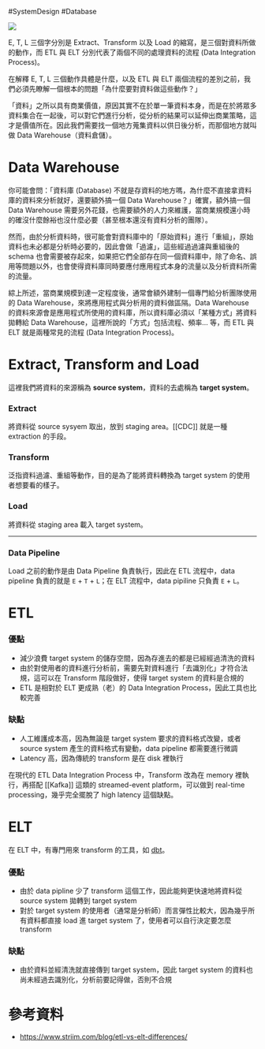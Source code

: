 #SystemDesign #Database 

![](<https://raw.githubusercontent.com/Jamison-Chen/KM-software/master/img/etl-vs-elt.png>)

E, T, L 三個字分別是 Extract、Transform 以及 Load 的縮寫，是三個對資料所做的動作，而 ETL 與 ELT 分別代表了兩個不同的處理資料的流程 (Data Integration Process)。

在解釋 E, T, L 三個動作具體是什麼，以及 ETL 與 ELT 兩個流程的差別之前，我們必須先瞭解一個根本的問題「為什麼要對資料做這些動作？」

「資料」之所以具有商業價值，原因其實不在於單一筆資料本身，而是在於將眾多資料集合在一起後，可以對它們進行分析，從分析的結果可以延伸出商業策略，這才是價值所在。因此我們需要找一個地方蒐集資料以供日後分析，而那個地方就叫做 Data Warehouse（資料倉儲）。

# Data Warehouse

你可能會問：「資料庫 (Database) 不就是存資料的地方嗎，為什麼不直接拿資料庫的資料來分析就好，還要額外搞一個 Data Warehouse？」確實，額外搞一個 Data Warehouse 需要另外花錢，也需要額外的人力來維護，當商業規模還小時的確沒什麼餘裕也沒什麼必要（甚至根本還沒有資料分析的團隊）。

然而，由於分析資料時，很可能會對資料庫中的「原始資料」進行「重組」，原始資料也未必都是分析時必要的，因此會做「過濾」，這些經過過濾與重組後的 schema 也會需要被存起來，如果把它們全部存在同一個資料庫中，除了命名、誤用等問題以外，也會使得資料庫同時要應付應用程式本身的流量以及分析資料所需的流量。

綜上所述，當商業規模到達一定程度後，通常會額外建制一個專門給分析團隊使用的 Data Warehouse，來將應用程式與分析用的資料做區隔。Data Warehouse 的資料來源會是應用程式所使用的資料庫，所以資料庫必須以「某種方式」將資料拋轉給 Data Warehouse，這裡所說的「方式」包括流程、頻率… 等，而 ETL 與 ELT 就是兩種常見的流程 (Data Integration Process)。

# Extract, Transform and Load

這裡我們將資料的來源稱為 **source system**，資料的去處稱為 **target system**。

### Extract

將資料從 source sysyem 取出，放到 staging area。[[CDC]] 就是一種 extraction 的手段。

### Transform

泛指資料過濾、重組等動作，目的是為了能將資料轉換為 target system 的使用者想要看的樣子。

### Load

將資料從 staging area 載入 target system。

---

### Data Pipeline

Load 之前的動作是由 Data Pipeline 負責執行，因此在 ETL 流程中，data pipeline 負責的就是 `E` + `T` + `L`；在 ELT 流程中，data pipiline 只負責 `E` + `L`。

# ETL

### 優點

- 減少浪費 target system 的儲存空間，因為存進去的都是已經經過清洗的資料
- 由於對使用者的資料進行分析前，需要先對資料進行「去識別化」才符合法規，這可以在 Transform 階段做好，使得 target system 的資料是合規的
- ETL 是相對於 ELT 更成熟（老）的 Data Integration Process，因此工具也比較完善

### 缺點

- 人工維護成本高，因為無論是 target system 要求的資料格式改變，或者 source system 產生的資料格式有變動，data pipeline 都需要進行微調
- Latency 高，因為傳統的 transform 是在 disk 裡執行

在現代的 ETL Data Integration Process 中，Transform 改為在 memory 裡執行，再搭配 [[Kafka]] 這類的 streamed-event platform，可以做到 real-time processing，幾乎完全擺脫了 high latency 這個缺點。

# ELT

在 ELT 中，有專門用來 transform 的工具，如 [dbt](https://docs.getdbt.com/docs/introduction)。

### 優點

- 由於 data pipline 少了 transform 這個工作，因此能夠更快速地將資料從 source system 拋轉到 target system
- 對於 target system 的使用者（通常是分析師）而言彈性比較大，因為幾乎所有資料都直接 load 進 target system 了，使用者可以自行決定要怎麼 transform

### 缺點

- 由於資料並經清洗就直接傳到 target system，因此 target system 的資料也尚未經過去識別化，分析前要記得做，否則不合規

# 參考資料

- <https://www.striim.com/blog/etl-vs-elt-differences/>
